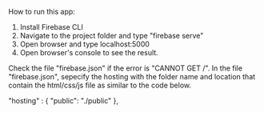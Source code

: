 How to run this app:
1. Install Firebase CLI
2. Navigate to the project folder and type "firebase serve"
3. Open browser and type localhost:5000
4. Open browser's console to see the result.

Check the file "firebase.json" if the error is "CANNOT GET /". In the file "firebase.json", sepecify the hosting with the folder name and location that contain the html/css/js file as similar to the code below.

  "hosting" : {
    "public": "./public"
  },
